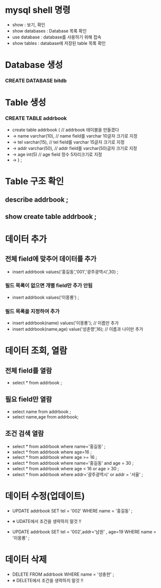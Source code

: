 # mysql shell 명령

* show : 보기, 확인 
* show databases : Database 목록 확인
* use database : database를 사용하기 위해 접속
* show tables : database에 저장된 table 목록 확인



# Database 생성
### CREATE DATABASE bitdb

# Table 생성
### CREATE TABLE addrbook 

* create table addrbook ( // addrbook 테이블을 만들겠다
*    -> name varchar(10), // name field를 varchar 10글자 크기로 지정
*    -> tel varchar(15), // tel field를 varchar 15글자 크기로 지정
*    -> addr varchar(50), // addr field를 varchar(50)글자 크기로 지정
*    -> age int(5) // age field 정수 5자리크기로 지정
*    -> ) ;
    
    
 # Table 구조 확인
 
## describe addrbook ;
## show create table addrbook ;


# 데이터 추가

## 전체 field에 맞추어 데이터를 추가
* insert addrbook values('홍길동','001','광주광역시',30) ;

### 필드 목록이 없으면 개별 field만 추가 안됨
* insert addrbook values('이몽룡') ;

### 필드 목록을 지정하여 추가
* insert addrbook(name) values('이몽룡'); // 이름만 추가
* insert addrbook(name,age) value('성춘향',16); // 이름과 나이만 추가


# 데이터 조회, 열람
## 전체 field를 열람
* select * from addrbook ;

## 필요 field만 열람
* select name from addrbook ;
* select name,age from addrbook;

## 조건 검색 열람
* select * from addrbook where name='홍길동' ;
* select * from addrbook where age=16 ;
* select * from addrbook where age >= 16 ;
* select * from addrbook where name='홍길동' and age = 30 ;
* select * from addrbook where age < 16 or age > 30 ;
* select * from addrbook where addr='광주광역시' or addr = '서울' ;

# 데이터 수정(업데이트)
* UPDATE addrbook SET tel = '002' WHERE name = '홍길동' ;
* ※ UDATE에서 조건을 생략하지 말것 !!

* UPDATE addrbook SET tel = '002',addr='남원' , age=19  WHERE name = '이몽룡' ;


# 데이터 삭제
* DELETE FROM addrbook WHERE name = '성충한' ;
* ※ DELETE에서 조건을 생략하지 말것 !!


